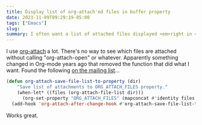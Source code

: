 ```yaml
---
title: Display list of org-attach'ed files in buffer property
date: 2023-11-09T09:29:19-05:00
tags: ["Emacs"]
slug: 
summary: I often want a list of attached files displayed <em>right in </em>the org-mode file.
---
```


I use [org-attach](https://orgmode.org/manual/Attachments.html) a lot. There's no way to see which files are attached without calling "org-attach-open" or whatever. Apparently something changed in Org-mode years ago that removed the function that did what I want. Found the following [on the mailing list](https://list.orgmode.org/87sg70vsvy.fsf@localhost/)...

```lisp
(defun org-attach-save-file-list-to-property (dir)
    "Save list of attachments to ORG_ATTACH_FILES property."
    (when-let* ((files (org-attach-file-list dir)))
      (org-set-property "ORG_ATTACH_FILES" (mapconcat #'identity files ", "))))
  (add-hook 'org-attach-after-change-hook #'org-attach-save-file-list-to-property)
```

Works great.

